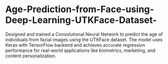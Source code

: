 # Age-Prediction-from-Face-using-Deep-Learning-UTKFace-Dataset-
Designed and trained a Convolutional Neural Network to predict the age of individuals from facial images using the UTKFace dataset. The model uses Keras with TensorFlow backend and achieves accurate regression performance for real-world applications like biometrics, marketing, and content personalization.
